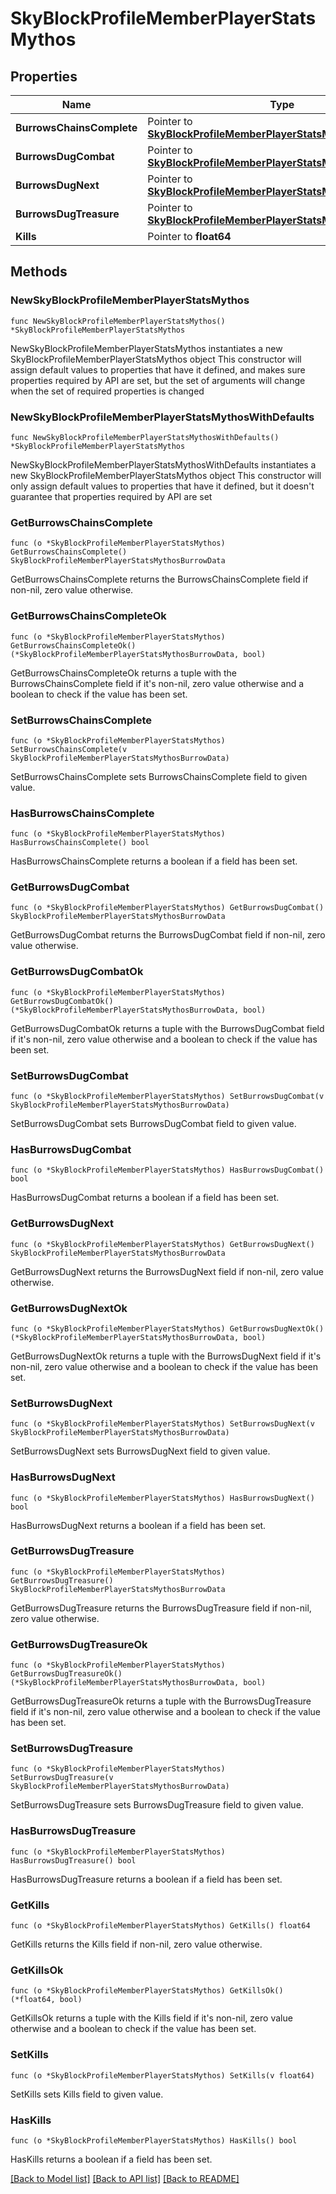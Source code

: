 # SkyBlockProfileMemberPlayerStatsMythos

## Properties

Name | Type | Description | Notes
------------ | ------------- | ------------- | -------------
**BurrowsChainsComplete** | Pointer to [**SkyBlockProfileMemberPlayerStatsMythosBurrowData**](SkyBlockProfileMemberPlayerStatsMythosBurrowData.md) |  | [optional] 
**BurrowsDugCombat** | Pointer to [**SkyBlockProfileMemberPlayerStatsMythosBurrowData**](SkyBlockProfileMemberPlayerStatsMythosBurrowData.md) |  | [optional] 
**BurrowsDugNext** | Pointer to [**SkyBlockProfileMemberPlayerStatsMythosBurrowData**](SkyBlockProfileMemberPlayerStatsMythosBurrowData.md) |  | [optional] 
**BurrowsDugTreasure** | Pointer to [**SkyBlockProfileMemberPlayerStatsMythosBurrowData**](SkyBlockProfileMemberPlayerStatsMythosBurrowData.md) |  | [optional] 
**Kills** | Pointer to **float64** |  | [optional] 

## Methods

### NewSkyBlockProfileMemberPlayerStatsMythos

`func NewSkyBlockProfileMemberPlayerStatsMythos() *SkyBlockProfileMemberPlayerStatsMythos`

NewSkyBlockProfileMemberPlayerStatsMythos instantiates a new SkyBlockProfileMemberPlayerStatsMythos object
This constructor will assign default values to properties that have it defined,
and makes sure properties required by API are set, but the set of arguments
will change when the set of required properties is changed

### NewSkyBlockProfileMemberPlayerStatsMythosWithDefaults

`func NewSkyBlockProfileMemberPlayerStatsMythosWithDefaults() *SkyBlockProfileMemberPlayerStatsMythos`

NewSkyBlockProfileMemberPlayerStatsMythosWithDefaults instantiates a new SkyBlockProfileMemberPlayerStatsMythos object
This constructor will only assign default values to properties that have it defined,
but it doesn't guarantee that properties required by API are set

### GetBurrowsChainsComplete

`func (o *SkyBlockProfileMemberPlayerStatsMythos) GetBurrowsChainsComplete() SkyBlockProfileMemberPlayerStatsMythosBurrowData`

GetBurrowsChainsComplete returns the BurrowsChainsComplete field if non-nil, zero value otherwise.

### GetBurrowsChainsCompleteOk

`func (o *SkyBlockProfileMemberPlayerStatsMythos) GetBurrowsChainsCompleteOk() (*SkyBlockProfileMemberPlayerStatsMythosBurrowData, bool)`

GetBurrowsChainsCompleteOk returns a tuple with the BurrowsChainsComplete field if it's non-nil, zero value otherwise
and a boolean to check if the value has been set.

### SetBurrowsChainsComplete

`func (o *SkyBlockProfileMemberPlayerStatsMythos) SetBurrowsChainsComplete(v SkyBlockProfileMemberPlayerStatsMythosBurrowData)`

SetBurrowsChainsComplete sets BurrowsChainsComplete field to given value.

### HasBurrowsChainsComplete

`func (o *SkyBlockProfileMemberPlayerStatsMythos) HasBurrowsChainsComplete() bool`

HasBurrowsChainsComplete returns a boolean if a field has been set.

### GetBurrowsDugCombat

`func (o *SkyBlockProfileMemberPlayerStatsMythos) GetBurrowsDugCombat() SkyBlockProfileMemberPlayerStatsMythosBurrowData`

GetBurrowsDugCombat returns the BurrowsDugCombat field if non-nil, zero value otherwise.

### GetBurrowsDugCombatOk

`func (o *SkyBlockProfileMemberPlayerStatsMythos) GetBurrowsDugCombatOk() (*SkyBlockProfileMemberPlayerStatsMythosBurrowData, bool)`

GetBurrowsDugCombatOk returns a tuple with the BurrowsDugCombat field if it's non-nil, zero value otherwise
and a boolean to check if the value has been set.

### SetBurrowsDugCombat

`func (o *SkyBlockProfileMemberPlayerStatsMythos) SetBurrowsDugCombat(v SkyBlockProfileMemberPlayerStatsMythosBurrowData)`

SetBurrowsDugCombat sets BurrowsDugCombat field to given value.

### HasBurrowsDugCombat

`func (o *SkyBlockProfileMemberPlayerStatsMythos) HasBurrowsDugCombat() bool`

HasBurrowsDugCombat returns a boolean if a field has been set.

### GetBurrowsDugNext

`func (o *SkyBlockProfileMemberPlayerStatsMythos) GetBurrowsDugNext() SkyBlockProfileMemberPlayerStatsMythosBurrowData`

GetBurrowsDugNext returns the BurrowsDugNext field if non-nil, zero value otherwise.

### GetBurrowsDugNextOk

`func (o *SkyBlockProfileMemberPlayerStatsMythos) GetBurrowsDugNextOk() (*SkyBlockProfileMemberPlayerStatsMythosBurrowData, bool)`

GetBurrowsDugNextOk returns a tuple with the BurrowsDugNext field if it's non-nil, zero value otherwise
and a boolean to check if the value has been set.

### SetBurrowsDugNext

`func (o *SkyBlockProfileMemberPlayerStatsMythos) SetBurrowsDugNext(v SkyBlockProfileMemberPlayerStatsMythosBurrowData)`

SetBurrowsDugNext sets BurrowsDugNext field to given value.

### HasBurrowsDugNext

`func (o *SkyBlockProfileMemberPlayerStatsMythos) HasBurrowsDugNext() bool`

HasBurrowsDugNext returns a boolean if a field has been set.

### GetBurrowsDugTreasure

`func (o *SkyBlockProfileMemberPlayerStatsMythos) GetBurrowsDugTreasure() SkyBlockProfileMemberPlayerStatsMythosBurrowData`

GetBurrowsDugTreasure returns the BurrowsDugTreasure field if non-nil, zero value otherwise.

### GetBurrowsDugTreasureOk

`func (o *SkyBlockProfileMemberPlayerStatsMythos) GetBurrowsDugTreasureOk() (*SkyBlockProfileMemberPlayerStatsMythosBurrowData, bool)`

GetBurrowsDugTreasureOk returns a tuple with the BurrowsDugTreasure field if it's non-nil, zero value otherwise
and a boolean to check if the value has been set.

### SetBurrowsDugTreasure

`func (o *SkyBlockProfileMemberPlayerStatsMythos) SetBurrowsDugTreasure(v SkyBlockProfileMemberPlayerStatsMythosBurrowData)`

SetBurrowsDugTreasure sets BurrowsDugTreasure field to given value.

### HasBurrowsDugTreasure

`func (o *SkyBlockProfileMemberPlayerStatsMythos) HasBurrowsDugTreasure() bool`

HasBurrowsDugTreasure returns a boolean if a field has been set.

### GetKills

`func (o *SkyBlockProfileMemberPlayerStatsMythos) GetKills() float64`

GetKills returns the Kills field if non-nil, zero value otherwise.

### GetKillsOk

`func (o *SkyBlockProfileMemberPlayerStatsMythos) GetKillsOk() (*float64, bool)`

GetKillsOk returns a tuple with the Kills field if it's non-nil, zero value otherwise
and a boolean to check if the value has been set.

### SetKills

`func (o *SkyBlockProfileMemberPlayerStatsMythos) SetKills(v float64)`

SetKills sets Kills field to given value.

### HasKills

`func (o *SkyBlockProfileMemberPlayerStatsMythos) HasKills() bool`

HasKills returns a boolean if a field has been set.


[[Back to Model list]](../README.md#documentation-for-models) [[Back to API list]](../README.md#documentation-for-api-endpoints) [[Back to README]](../README.md)


